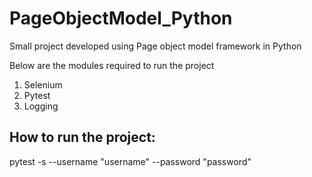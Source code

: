 # PageObjectModel_Python
Small project developed using Page object model framework in Python

Below are the modules required to run the project

1) Selenium
2) Pytest
3) Logging

How to run the project:
------------------------
pytest -s --username "username" --password "password"

